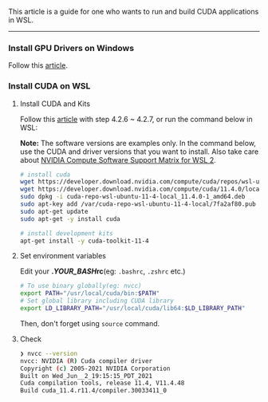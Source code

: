 This article is a guide for one who wants to run and build CUDA applications in WSL.

----

### Install GPU Drivers on Windows

Follow this [article](https://developer.nvidia.com/cuda/wsl).



### Install CUDA on WSL

1. Install CUDA and Kits

   Follow this [article](https://docs.nvidia.com/cuda/wsl-user-guide/index.html#ch03a-setting-up-cuda) with step 4.2.6 ~ 4.2.7, or run the command below in WSL:

   **Note:** The software versions are examples only. In the command below, use the CUDA and driver versions that you want to install. Also take care about [NVIDIA Compute Software Support Matrix for WSL 2](https://docs.nvidia.com/cuda/wsl-user-guide/index.html#support-matrix-for-wsl2).

   ```bash
   # install cuda
   wget https://developer.download.nvidia.com/compute/cuda/repos/wsl-ubuntu/x86_64/cuda-wsl-ubuntu.pin && sudo mv cuda-wsl-ubuntu.pin /etc/apt/preferences.d/cuda-repository-pin-600
   wget https://developer.download.nvidia.com/compute/cuda/11.4.0/local_installers/cuda-repo-wsl-ubuntu-11-4-local_11.4.0-1_amd64.deb
   sudo dpkg -i cuda-repo-wsl-ubuntu-11-4-local_11.4.0-1_amd64.deb
   sudo apt-key add /var/cuda-repo-wsl-ubuntu-11-4-local/7fa2af80.pub
   sudo apt-get update
   sudo apt-get -y install cuda
   
   # install development kits
   apt-get install -y cuda-toolkit-11-4
   ```

2. Set environment variables

   Edit your **.*YOUR_BASH*rc**(eg: `.bashrc`, `.zshrc` etc.)

   ```bash
   # To use binary globally(eg: nvcc)
   export PATH="/usr/local/cuda/bin:$PATH"
   # Set global library including CUDA library
   export LD_LIBRARY_PATH="/usr/local/cuda/lib64:$LD_LIBRARY_PATH"
   ```

   Then, don't forget using `source` command.

3. Check

   ```bash
   ❯ nvcc --version
   nvcc: NVIDIA (R) Cuda compiler driver
   Copyright (c) 2005-2021 NVIDIA Corporation
   Built on Wed_Jun__2_19:15:15_PDT_2021
   Cuda compilation tools, release 11.4, V11.4.48
   Build cuda_11.4.r11.4/compiler.30033411_0
   ```
